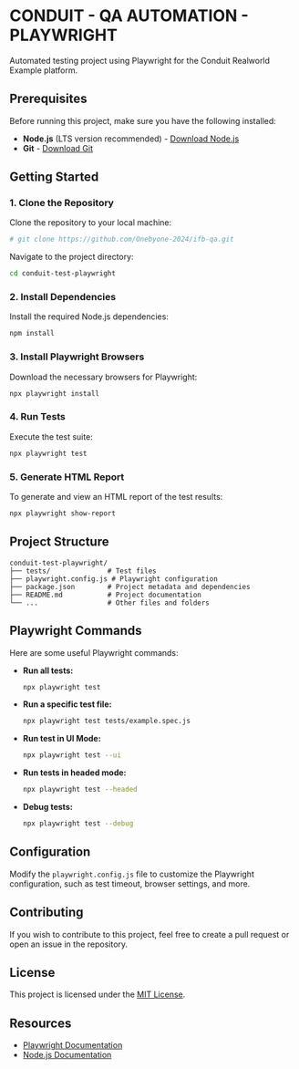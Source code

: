 # CONDUIT - QA AUTOMATION - PLAYWRIGHT

Automated testing project using Playwright for the Conduit Realworld Example platform.

## Prerequisites

Before running this project, make sure you have the following installed:

- **Node.js** (LTS version recommended) - [Download Node.js](https://nodejs.org/)
- **Git** - [Download Git](https://git-scm.com/)

## Getting Started

### 1. Clone the Repository

Clone the repository to your local machine:

```bash
# git clone https://github.com/Onebyone-2024/ifb-qa.git
```

Navigate to the project directory:

```bash
cd conduit-test-playwright
```

### 2. Install Dependencies

Install the required Node.js dependencies:

```bash
npm install
```

### 3. Install Playwright Browsers

Download the necessary browsers for Playwright:

```bash
npx playwright install
```

### 4. Run Tests

Execute the test suite:

```bash
npx playwright test
```

### 5. Generate HTML Report

To generate and view an HTML report of the test results:

```bash
npx playwright show-report
```

## Project Structure

```
conduit-test-playwright/
├── tests/              # Test files
├── playwright.config.js # Playwright configuration
├── package.json        # Project metadata and dependencies
├── README.md           # Project documentation
└── ...                 # Other files and folders
```

## Playwright Commands

Here are some useful Playwright commands:

- **Run all tests:**

  ```bash
  npx playwright test
  ```

- **Run a specific test file:**

  ```bash
  npx playwright test tests/example.spec.js
  ```

- **Run test in UI Mode:**

  ```bash
  npx playwright test --ui
  ```

- **Run tests in headed mode:**

  ```bash
  npx playwright test --headed
  ```

- **Debug tests:**
  ```bash
  npx playwright test --debug
  ```

## Configuration

Modify the `playwright.config.js` file to customize the Playwright configuration, such as test timeout, browser settings, and more.

## Contributing

If you wish to contribute to this project, feel free to create a pull request or open an issue in the repository.

## License

This project is licensed under the [MIT License](LICENSE).

## Resources

- [Playwright Documentation](https://playwright.dev/docs/intro)
- [Node.js Documentation](https://nodejs.org/en/docs/)
